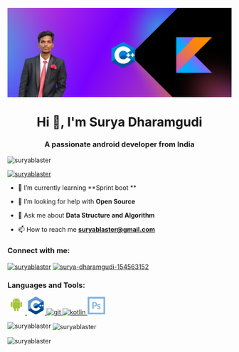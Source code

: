 <img align="center" src="https://github.com/suryablaster/suryablaster/blob/main/Pink%20Blue%20and%20Black%20Gradient%20Twitch%20Banner.png"/></a>

<h1 align="center">Hi 👋, I'm Surya Dharamgudi</h1>
<h3 align="center">A passionate android developer from India</h3>

<p align="left"> <img src="https://komarev.com/ghpvc/?username=suryablaster&label=Profile%20views&color=0e75b6&style=flat" alt="suryablaster" /> </p>

<p align="left"> <a href="https://twitter.com/suryablaster" target="blank"><img src="https://img.shields.io/twitter/follow/suryablaster?logo=twitter&style=for-the-badge" alt="suryablaster" /></a> </p>

- 🌱 I’m currently learning **Sprint boot **

- 🤝 I’m looking for help with **Open Source**

- 💬 Ask me about **Data Structure and Algorithm**

- 📫 How to reach me **suryablaster@gmail.com**

<h3 align="left">Connect with me:</h3>
<p align="left">
<a href="https://twitter.com/suryablaster" target="blank"><img align="center" src="https://raw.githubusercontent.com/rahuldkjain/github-profile-readme-generator/master/src/images/icons/Social/twitter.svg" alt="suryablaster" height="30" width="40" /></a>
<a href="https://linkedin.com/in/surya-dharamgudi-154563152" target="blank"><img align="center" src="https://raw.githubusercontent.com/rahuldkjain/github-profile-readme-generator/master/src/images/icons/Social/linked-in-alt.svg" alt="surya-dharamgudi-154563152" height="30" width="40" /></a>
</p>

<h3 align="left">Languages and Tools:</h3>
<p align="left"> <a href="https://developer.android.com" target="_blank"> <img src="https://raw.githubusercontent.com/devicons/devicon/master/icons/android/android-original-wordmark.svg" alt="android" width="40" height="40"/> </a> <a href="https://www.w3schools.com/cpp/" target="_blank"> <img src="https://raw.githubusercontent.com/devicons/devicon/master/icons/cplusplus/cplusplus-original.svg" alt="cplusplus" width="40" height="40"/> </a> <a href="https://git-scm.com/" target="_blank"> <img src="https://www.vectorlogo.zone/logos/git-scm/git-scm-icon.svg" alt="git" width="40" height="40"/> </a> <a href="https://kotlinlang.org" target="_blank"> <img src="https://www.vectorlogo.zone/logos/kotlinlang/kotlinlang-icon.svg" alt="kotlin" width="40" height="40"/> </a> <a href="https://www.photoshop.com/en" target="_blank"> <img src="https://raw.githubusercontent.com/devicons/devicon/master/icons/photoshop/photoshop-line.svg" alt="photoshop" width="40" height="40"/> </a> </p>

<p><img align="left" src="https://github-readme-stats.vercel.app/api/top-langs?username=suryablaster&show_icons=true&locale=en&layout=compact" alt="suryablaster" /></p>

<p>&nbsp;<img align="center" src="https://github-readme-stats.vercel.app/api?username=suryablaster&show_icons=true&locale=en" alt="suryablaster" /></p>

<p><img align="center" src="https://github-readme-streak-stats.herokuapp.com/?user=suryablaster&" alt="suryablaster" /></p>
